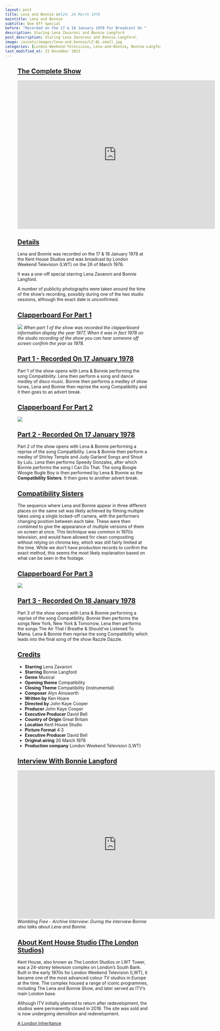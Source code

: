 ```yaml
---
layout: post
title: Lena and Bonnie &#124; 26 March 1978
maintitle: Lena and Bonnie
subtitle: One Off Special
before: "Recorded on the 17 & 18 January 1978 For Broadcast On "
description: Staring Lena Zavaroni and Bonnie Langford
post_description: Staring Lena Zavaroni and Bonnie Langford.
image: /assets/images/lena-and-bonnie/LZ-BL-small.jpg
categories: [London-Weekend-Television, Lena-and-Bonnie, Bonnie-Langford, OnThisDay17January, OnThisDay18January, OnThisDay26March]
last_modified_at: 23 December 2023
---
```


<figure class="fig3">
<div class="CardLayout">
<div class="CardItem"><h2 id="infobox1" class="infobox"><a href="#infobox1">The Complete Show</a></h2>
<div class="CardItem split">
<div class="responsive-video"><iframe width="640px" height="480px" src="https://www.youtube.com/embed/Xb_1Gj5cV8c?rel=0&showinfo=1" frameborder="0" allowfullscreen=""></iframe></div>
</div></div></div>
</figure>

<figure class="fig3">
<div class="CardLayout">
<div class="CardItem"><h2 id="infobox2" class="infobox"><a href="#infobox2">Details</a></h2>
<div class="CardItem split">
<p>Lena and Bonnie was recorded on the 17 & 18 January 1978 at the Kent House Studios and was broadcast by London Weekend Television (LWT) on the 26 of March 1978.</p>
<p>It was a one-off special starring Lena Zavaroni and Bonnie Langford.</p>
<p>A number of publicity photographs were taken around the time of the show’s recording, possibly during one of the two studio sessions, although the exact date is unconfirmed.</p>
</div></div></div>
</figure>

<figure class="fig3">
<div class="CardLayout">
<div class="CardItem"><h2 id="infobox3" class="infobox"><a href="#infobox3">Clapperboard For Part 1</a></h2>
<div class="CardItem split">
<img src="/assets/images/lena-and-bonnie/clapperboard-01.png" class="full-width">
<cite>When part 1 of the show was recorded the clapperboard information display the year 1977, When it was in fact 1978 on the studio recording of the show you can hear someone off screen confirm the year as 1978.</cite>
</div></div></div>
</figure>

<figure class="fig3">
<div class="CardLayout">
<div class="CardItem"><h2 id="infobox4" class="infobox"><a href="#infobox4">Part 1 - Recorded On 17 January 1978</a></h2>
<div class="CardItem split">
<p>Part 1 of the show opens with Lena & Bonnie performing the song Compatibility. Lena then perform a song and dance medley of disco music. Bonnie then performs a medley of show tunes, Lena and Bonnie then reprise the song Compatibility and it then goes to an advert break.</p>
</div></div></div>
</figure>

<figure class="fig3">
<div class="CardLayout">
<div class="CardItem"><h2 id="infobox5" class="infobox"><a href="#infobox5">Clapperboard For Part 2</a></h2>
<div class="CardItem split">
<img src="/assets/images/lena-and-bonnie/clapperboard-02.png" class="full-width">
</div></div></div>
</figure>

<figure class="fig3">
<div class="CardLayout">
<div class="CardItem"><h2 id="infobox6" class="infobox"><a href="#infobox6">Part 2 - Recorded On 17 January 1978</a></h2>
<div class="CardItem split">
<p>Part 2 of the show opens with Lena & Bonnie performing a reprise of the song Compatibility. Lena & Bonnie then perform a medley of Shirley Temple and Judy Garland Songs and Shout by Lulu. Lena then performs Speedy Gonzales, after which Bonnie performs the song I Can Do That. The song Boogie Woogie Bugle Boy is then performed by Lena & Bonnie as the <strong>Compatibility Sisters</strong>. It then goes to another advert break.</p>
</div></div></div>
</figure>

<figure class="fig3">
<div class="CardLayout">
<div class="CardItem"><h2 id="infobox7" class="infobox"><a href="#infobox7">Compatibility Sisters</a></h2>
<div class="CardItem split">
<p>The sequence where Lena and Bonnie appear in three different places on the same set was likely achieved by filming multiple takes using a single locked-off camera, with the performers changing position between each take. These were then combined to give the appearance of multiple versions of them on screen at once. This technique was common in 1970s television, and would have allowed for clean compositing without relying on chroma key, which was still fairly limited at the time. While we don’t have production records to confirm the exact method, this seems the most likely explanation based on what can be seen in the footage.</p>
</div></div></div>
</figure>


<figure class="fig3">
<div class="CardLayout">
<div class="CardItem"><h2 id="infobox8" class="infobox"><a href="#infobox8">Clapperboard For Part 3</a></h2>
<div class="CardItem split">
<img src="/assets/images/lena-and-bonnie/clapperboard-03.png" class="full-width">
</div></div></div>
</figure>

<figure class="fig3">
<div class="CardLayout">
<div class="CardItem"><h2 id="infobox9" class="infobox"><a href="#infobox9">Part 3 - Recorded On 18 January 1978</a></h2>
<div class="CardItem split">
Part 3 of the show opens with Lena & Bonnie performing a reprise of the song Compatibility. Bonnie then performs the songs New York, New York & Tomorrow, Lena then performs the songs The Air That I Breathe & Should've Listened To Mama. Lena & Bonnie then reprise the song Compatibility which leads into the final song of the show Razzle Dazzle.
</div></div></div>
</figure>

<figure class="fig3">
<div class="CardLayout">
<div class="CardItem"><h2 id="infobox10" class="infobox"><a href="#infobox10">Credits</a></h2>
<div class="CardItem split">
<ul>
<li><strong>Starring</strong> Lena Zavaroni</li> 
<li><strong>Starring</strong> Bonnie Langford</li> 
<li><strong>Genre</strong> Musical</li> 
<li><strong>Opening theme</strong> Compatibility</li> 
<li><strong>Closing Theme</strong> Compatibility (instrumental)</li> 
<li><strong>Composer</strong> Alyn Ainsworth</li> 
<li><strong>Written by</strong> Ken Hoare</li> 
<li><strong>Directed by</strong> John Kaye Cooper</li> 
<li><strong>Producer</strong> John Kaye Cooper</li> 
<li><strong>Executive Producer</strong> David Bell</li> 
<li><strong>Country of Origin</strong> Great Britain</li> 
<li><strong>Location</strong> Kent House Studio</li> 
<li><strong>Picture Format</strong> 4:3</li> 
<li><strong>Executive Producer</strong> David Bell</li> 
<li><strong>Original airing</strong> 26 March 1978</li> 
<li><strong>Production company</strong> London Weekend Television (LWT)</li> 
</ul>
</div></div></div>
</figure>

<figure class="fig3">
<div class="CardLayout">
<div class="CardItem"><h2 id="infobox11" class="infobox"><a href="#infobox11">Interview With Bonnie Langford</a></h2>
<div class="CardItem split">
<div class="responsive-video"><iframe width="640px" height="480px" src="https://www.youtube.com/embed/q5Dw571MQxg?rel=0&showinfo=1" frameborder="0" allowfullscreen=""></iframe></div>
<cite>Wombling Free - Archive Interview: During the interview Bonnie also talks about Lena and Bonnie.</cite>
</div></div></div>
</figure>

<figure class="fig3">
<div class="CardLayout">
<div class="CardItem"><h2 id="infobox11" class="infobox"><a href="#infobox11">About Kent House Studio (The London Studios)</a></h2>
<div class="CardItem split">
<p>Kent House, also known as The London Studios or LWT Tower, was a 24-storey television complex on London’s South Bank. Built in the early 1970s for London Weekend Television (LWT), it became one of the most advanced colour TV studios in Europe at the time. The complex housed a range of iconic programmes, including The Lena and Bonnie Show, and later served as ITV’s main London base.</p>
<p>Although ITV initially planned to return after redevelopment, the studios were permanently closed in 2018. The site was sold and is now undergoing demolition and redevelopment.</p>
<p><a class="external-link" href="https://alondoninheritance.com/london-buildings/three-future-demolitions-and-re-developments">A London Inheritance</a></P>
</div></div></div>
</figure>

